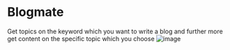 # Blogmate
Get topics on the keyword which you want to write a blog and further more get content on the specific topic which you choose
![image](https://user-images.githubusercontent.com/85927700/187615025-3df65630-5933-437c-9858-790385423ad9.png)
